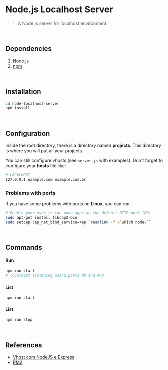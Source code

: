 # Node.js Localhost Server
> A Node.js server for localhost environment.

<br>

## Dependencies

1. [Node.js](https://nodejs.org/en/download/)
2. [npm](https://www.npmjs.com/get-npm)

<br>

## Installation

```sh
cd node-localhost-server
npm install
```

<br>

## Configuration

Inside the root directory, there is a directory named **projects**. This directory is where you will put all your projects.

You can still configure vhosts (see `server.js` with examples). Don't forget to configure your **hosts** file like:

```sh
# LOCALHOST
127.0.0.1 example.com example.com.br
```

### Problems with ports

If you have some problems with ports on **Linux**, you can run:

```sh
# Enable your user to run node apps on the default HTTP port (80)
sudo apt-get install libcap2-bin
sudo setcap cap_net_bind_service=+ep `readlink -f \`which node\``
```

<br>

## Commands

#### Run
```sh
npm run start
# localhost listening using ports 80 and 443
```

#### List
```sh
npm run start
```

#### List
```sh
npm run stop
```

<br>

## References

* [Vhost com NodeJS e Express](https://www.youtube.com/watch?v=GV3hWa5VIQg)
* [PM2](http://pm2.keymetrics.io/)
